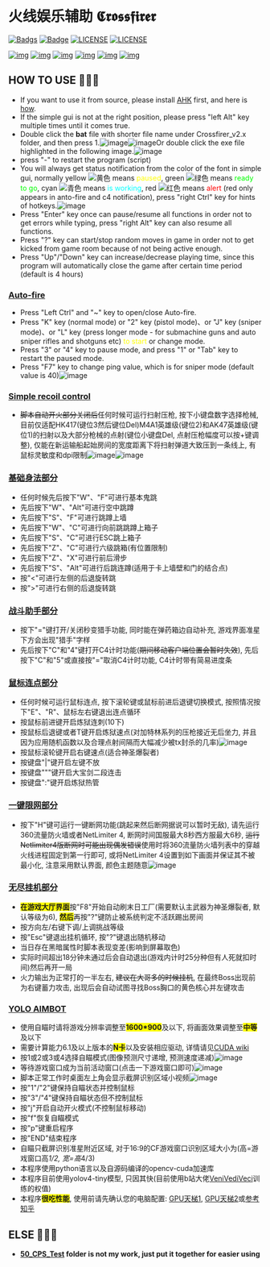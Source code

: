 # 火线娱乐辅助 𝕮𝖗𝖔𝖘𝖘𝖋𝖎𝖗𝖊𝖗

[![Badgs](https://img.shields.io/badge/链接-996.icu-green)](https://996.icu/#/zh_CN)  [![Badge](https://img.shields.io/badge/link-996.icu-pink)](https://996.icu/#/en_US)  [![LICENSE](https://img.shields.io/badge/许可证-反对996-red)](https://github.com/996icu/996.ICU/blob/master/LICENSE_CN)  [![LICENSE](https://img.shields.io/badge/license-Anti996-blue)](https://github.com/996icu/996.ICU/blob/master/LICENSE)

[![img](https://img.shields.io/github/stars/JiaPai12138/Crossfirer?label=点赞)](https://github.com/JiaPai12138/Crossfirer)  [![img](https://img.shields.io/github/forks/JiaPai12138/Crossfirer?label=克隆)](https://github.com/JiaPai12138/Crossfirer)  [![img](https://img.shields.io/github/last-commit/JiaPai12138/Crossfirer?label=最近提交)](https://github.com/JiaPai12138/Crossfirer)  [![img](https://img.shields.io/github/release/JiaPai12138/Crossfirer?label=最新版本)](https://github.com/JiaPai12138/Crossfirer/releases)  [![img](https://img.shields.io/github/license/JiaPai12138/Crossfirer?label=许可证)](https://github.com/JiaPai12138/Crossfirer/blob/main/LICENSE)  [![img](https://img.shields.io/badge/URL-帮助文档-blue)](https://github.com/JiaPai12138/Crossfirer/blob/main/README.pdf)

## HOW TO USE 📄📄📄
* If you want to use it from source, please install [AHK](https://www.autohotkey.com/download/ahk-install.exe) first, and here is [how](https://www.youtube.com/watch?v=lEielN4nXL0).
* If the simple gui is not at the right position, please press "left Alt" key multiple times until it comes true.
* Double click the **bat** file with shorter file name under Crossfirer_v2.x folder, and then press 1.![image](PDF_Images/直接打开bat.png)![image](PDF_Images/选择脚本.png)Or double click the exe file highlighted in the following image.![image](PDF_Images/发行版所有文件.png)
* press "-" to restart the program (script)
* You will always get status notification from the color of the font in simple gui, normally yellow ![黄色](PDF_Images/黄色.png) means <font style="color: #FFFF00">paused</font>, green ![绿色](PDF_Images/绿色.png) means <font style="color: #00FF00">ready to go</font>, cyan ![青色](PDF_Images/青色.png) means <font style="color: #00FFFF">is working</font>, red ![红色](PDF_Images/红色.png) means <font style="color: #FF0000">alert</font> (red only appears in anto-fire and c4 notification), press "right Ctrl" key for hints of hotkeys.![image](PDF_Images/Hints.png)
* Press "Enter" key once can pause/resume all functions in order not to get errors while typing, press "right Alt" key can also resume all functions.
* Press "?" key can start/stop random moves in game in order not to get kicked from game room because of not being active enough.
* Press "Up"/"Down" key can increase/decrease playing time, since this program will automatically close the game after certain time period (default is 4 hours)

### <u>Auto-fire</u>
* Press "Left Ctrl" and "~" key to open/close Auto-fire.
* Press "K" key (normal mode) or "2" key (pistol mode)、or "J" key (sniper mode)、or "L" key (press longer mode - for submachine guns and auto sniper rifles and shotguns etc)<font style="color: #FFFF00"> to start </font>or change mode.
* Press "3" or "4" key to pause mode, and press "1" or "Tab" key to restart the paused mode.
* Press "F7" key to change ping value, which is for sniper mode (default value is 40)![image](PDF_Images/输入ping值.png)

### <u>Simple recoil control</u>
* ~~脚本自动开火部分关闭后~~任何时候可运行扫射压枪, 按下小键盘数字选择枪械, 目前仅适配HK417(键位3然后键位Del)M4A1英雄级(键位2)和AK47英雄级(键位1)的扫射以及大部分枪械的点射(键位小键盘Del, 点射压枪幅度可以按+键调整), 仅能在新运输船起始房间的宽度距离下将扫射弹道大致压到一条线上, 有鼠标灵敏度和dpi限制![image](PDF_Images/简易AK47压枪.png)![image](PDF_Images/简易M4A1压枪.png)

### <u>基础身法部分</u>
* 任何时候先后按下"W"、"F"可进行基本鬼跳
* 先后按下"W"、"Alt"可进行空中跳蹲
* 先后按下"S"、"F"可进行跳蹲上墙
* 先后按下"W"、"C"可进行向前跳跳蹲上箱子
* 先后按下"S"、"C"可进行ESC跳上箱子
* 先后按下"Z"、"C"可进行六级跳箱(有位置限制)
* 先后按下"Z"、"X"可进行前后滑步
* 先后按下"S"、"Alt"可进行后跳连蹲(适用于卡上墙壁和门的结合点)
* 按"<"可进行左侧的后退旋转跳
* 按">"可进行右侧的后退旋转跳

### <u>战斗助手部分</u>
* 按下"="键打开/关闭秒变猎手功能, 同时能在弹药箱边自动补充, 游戏界面准星下方会出现"猎手"字样
* 先后按下"C"和"4"键打开C4计时功能(~~期间移动客户端位置会暂时失效~~), 先后按下"C"和"5"或直接按"="取消C4计时功能, C4计时带有简易进度条

### <u>鼠标连点部分</u>
* 任何时候可运行鼠标连点, 按下滚轮键或鼠标前进后退键切换模式, 按照情况按下"E"、"R"、鼠标左右键退出连点循环
* 按鼠标前进键开启炼狱连刺(10下)
* 按鼠标后退键或者T键开启炼狱速点(对加特林系列的压枪接近无后坐力, 并且因为应用随机函数以及合理点射间隔而大幅减少被tx封杀的几率)![image](PDF_Images/加特林速点.png)
* 按鼠标滚轮键开启右键速点(适合神圣爆裂者)
* 按键盘"|"键开启左键不放
* 按键盘"""键开启大宝剑二段连击
* 按键盘":"键开启炼狱热管

### <u>一键限网部分</u>
* 按下"H"键可运行一键断网功能(跳起来然后断网据说可以暂时无敌), 请先运行360流量防火墙或者NetLimiter 4, 断网时间国服最大8秒西方服最大6秒, ~~运行Netlimiter4版断网时可能出现偶发错误~~使用时将360流量防火墙列表中的穿越火线进程固定到第一行即可, 或将NetLimiter 4设置到如下画面并保证其不被最小化, 注意采用默认界面, 颜色主题随意![image](PDF_Images/NetLimiter%204%20Pro.png)

### <u>无尽挂机部分</u>
* <font style="background: #FFFF00">**在游戏大厅界面**</font>按"F8"开始自动刷末日工厂(需要默认主武器为神圣爆裂者, 默认等级为6), <font style="background: #FFFF00">**然后**</font>再按"?"键防止被系统判定不活跃踢出房间
* 按方向左/右键下调/上调挑战等级
* 按"Esc"键退出挂机循环, 按"?"键退出随机移动
* 当日存在黑暗属性时脚本表现变差(影响到屏幕取色)
* 实际时间超出18分钟未通过后会自动退出(游戏内计时25分种但有人死就扣时间)然后再开一局
* 火力输出为正常打的一半左右, ~~建议在大哥多的时候挂机~~, 在最终Boss出现前为右键蓄力攻击, 出现后会自动试图寻找Boss胸口的黄色核心并左键攻击

### <u>YOLO AIMBOT</u>
* 使用自瞄时请将游戏分辨率调整至<font style="background: #FFFF00">**1600*900**</font>及以下, 将画面效果调整至<font style="background: #FFFF00">**中等**</font>及以下
* 需要计算能力6.1及以上版本的<font style="background: #FFFF00">**N卡**</font>以及安装相应驱动, 详情请见[CUDA wiki](https://zh.wikipedia.org/wiki/CUDA)
* 按1或2或3或4选择自瞄模式(图像预测尺寸递增, 预测速度递减)![image](PDF_Images/自瞄模式选择.png)
* 等待游戏窗口成为当前活动窗口(点击一下游戏窗口即可)![image](PDF_Images/自瞄等待窗口.png)
* 脚本正常工作时桌面左上角会显示截屏识别区域小视频![image](PDF_Images/自瞄显示图像.png)
* 按"1"/"2"键保持自瞄状态并控制鼠标
* 按"3"/"4"键保持自瞄状态但不控制鼠标
* 按"j"开启自动开火模式(不控制鼠标移动)
* 按"f"恢复自瞄模式
* 按"p"键重启程序
* 按"END"结束程序
* 自瞄只截屏识别准星附近区域, 对于16:9的CF游戏窗口识别区域大小为(高=游戏窗口高*1/2, 宽=高*4/3)
* 本程序使用python语言以及自源码编译的opencv-cuda加速库
* 本程序目前使用yolov4-tiny模型, 只因其快(目前使用b站大佬[VeniVediVeci](https://space.bilibili.com/196421117)训练的权值)
* 本程序<font style="background: #FFFF00">**很吃性能**</font>, 使用前请先确认您的电脑配置: [GPU天梯1](http://cdn.malu.me/gpu/), [GPU天梯2](https://topic.expreview.com/GPU/)或[参考知乎](https://zhuanlan.zhihu.com/p/133845310)

## ELSE 📃📃📃
* **[50_CPS_Test](https://github.com/JiaPai12138/Crossfirer/tree/main/50_CPS_Test) folder is not my work, just put it together for easier using**
